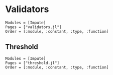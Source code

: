 # Validators

```@autodocs
Modules = [Impute]
Pages = ["validators.jl"]
Order = [:module, :constant, :type, :function]
```

## Threshold
```@autodocs
Modules = [Impute]
Pages = ["threshold.jl"]
Order = [:module, :constant, :type, :function]
```
